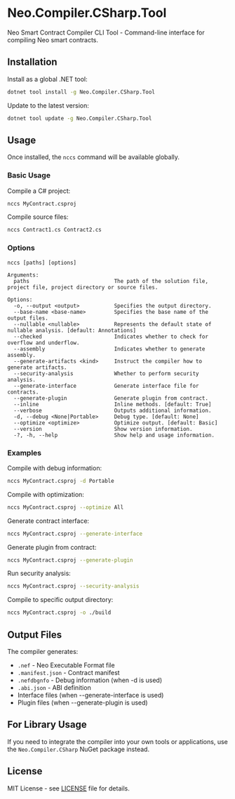 # Neo.Compiler.CSharp.Tool

Neo Smart Contract Compiler CLI Tool - Command-line interface for compiling Neo smart contracts.

## Installation

Install as a global .NET tool:

```bash
dotnet tool install -g Neo.Compiler.CSharp.Tool
```

Update to the latest version:

```bash
dotnet tool update -g Neo.Compiler.CSharp.Tool
```

## Usage

Once installed, the `nccs` command will be available globally.

### Basic Usage

Compile a C# project:
```bash
nccs MyContract.csproj
```

Compile source files:
```bash
nccs Contract1.cs Contract2.cs
```

### Options

```
nccs [paths] [options]

Arguments:
  paths                           The path of the solution file, project file, project directory or source files.

Options:
  -o, --output <output>           Specifies the output directory.
  --base-name <base-name>         Specifies the base name of the output files.
  --nullable <nullable>           Represents the default state of nullable analysis. [default: Annotations]
  --checked                       Indicates whether to check for overflow and underflow.
  --assembly                      Indicates whether to generate assembly.
  --generate-artifacts <kind>     Instruct the compiler how to generate artifacts.
  --security-analysis             Whether to perform security analysis.
  --generate-interface            Generate interface file for contracts.
  --generate-plugin               Generate plugin from contract.
  --inline                        Inline methods. [default: True]
  --verbose                       Outputs additional information.
  -d, --debug <None|Portable>     Debug type. [default: None]
  --optimize <optimize>           Optimize output. [default: Basic]
  --version                       Show version information.
  -?, -h, --help                  Show help and usage information.
```

### Examples

Compile with debug information:
```bash
nccs MyContract.csproj -d Portable
```

Compile with optimization:
```bash
nccs MyContract.csproj --optimize All
```

Generate contract interface:
```bash
nccs MyContract.csproj --generate-interface
```

Generate plugin from contract:
```bash
nccs MyContract.csproj --generate-plugin
```

Run security analysis:
```bash
nccs MyContract.csproj --security-analysis
```

Compile to specific output directory:
```bash
nccs MyContract.csproj -o ./build
```

## Output Files

The compiler generates:
- `.nef` - Neo Executable Format file
- `.manifest.json` - Contract manifest
- `.nefdbgnfo` - Debug information (when -d is used)
- `.abi.json` - ABI definition
- Interface files (when --generate-interface is used)
- Plugin files (when --generate-plugin is used)

## For Library Usage

If you need to integrate the compiler into your own tools or applications, use the `Neo.Compiler.CSharp` NuGet package instead.

## License

MIT License - see [LICENSE](https://github.com/neo-project/neo-devpack-dotnet/blob/master/LICENSE) file for details.